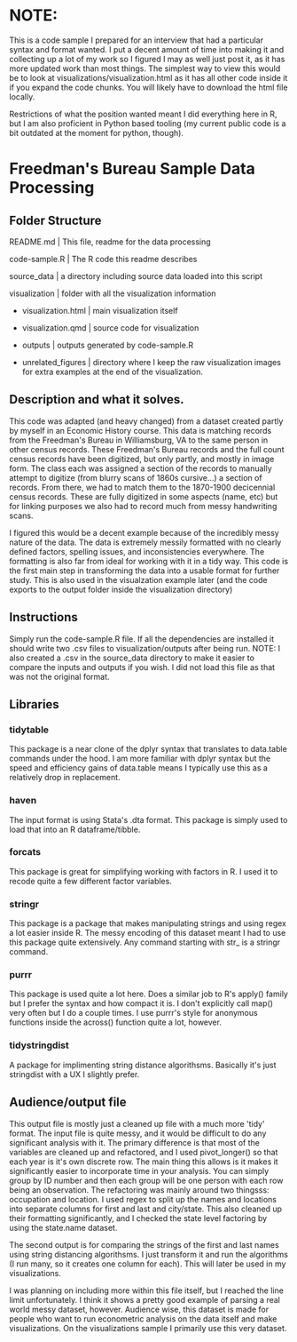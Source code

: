 # NOTE:

This is a code sample I prepared for an interview that had a particular syntax and format wanted. I put a decent amount of time into making it and collecting up a lot of my work so I figured I may as well just post it, as it has more updated work than most things. The simplest way to view this would be to look at visualizations/visualization.html as it has all other code inside it if you expand the code chunks. You will likely have to download the html file locally. 

Restrictions of what the position wanted meant I did everything here in R, but I am also proficient in Python based tooling (my current public code is a bit outdated at the moment for python, though). 


# Freedman's Bureau Sample Data Processing

## Folder Structure 

README.md | This file, readme for the data processing

code-sample.R | The R code this readme describes

source_data | a directory including source data loaded into this script

visualization | folder with all the visualization information

- visualization.html | main visualization itself

- visualization.qmd | source code for visualization

- outputs | outputs generated by code-sample.R

- unrelated_figures | directory where I keep the raw visualization images for extra examples at the end of the visualization. 

## Description and what it solves.

This code was adapted (and heavy changed) from a dataset created partly by myself in an Economic History course. This data is matching records from the Freedman's Bureau in Williamsburg, VA to the same person in other census records. These Freedman's Bureau records and the full count census records have been digitized, but only partly, and mostly in image form. The class each was assigned a section of the records to manually attempt to digitize (from blurry scans of 1860s cursive...) a section of records. From there, we had to match them to the 1870-1900 decicennial census records. These are fully digitized in some aspects (name, etc) but for linking purposes we also had to record much from messy handwriting scans. 

I figured this would be a decent example because of the incredibly messy nature of the data. The data is extremely messily formatted with no clearly defined factors, spelling issues, and inconsistencies everywhere. The formatting is also far from ideal for working with it in a tidy way. This code is the first main step in transforming the data into a usable format for further study. This is also used in the visualzation example later (and the code exports to the output folder inside the visualization directory)

## Instructions

Simply run the code-sample.R file. If all the dependencies are installed it should write two .csv files to visualization/outputs after being run. 
NOTE: I also created a .csv in the source_data directory to make it easier to compare the inputs and outputs if you wish. I did not load this file as that was not the original format. 

## Libraries

### tidytable 

This package is a near clone of the dplyr syntax that translates to data.table commands under the hood. 
I am more familiar with dplyr syntax but the speed and efficiency gains of data.table means I typically use this as a relatively drop in replacement. 

### haven 

The input format is using Stata's .dta format. This package is simply used to load that into an R dataframe/tibble. 

### forcats 

This package is great for simplifying working with factors in R. I used it to recode quite a few different factor variables.

### stringr

This package is a package that makes manipulating strings and using regex a lot easier inside R. The messy encoding of this dataset meant I 
had to use this package quite extensively. Any command starting with str_ is a stringr command. 

### purrr

This package is used quite a lot here. Does a similar job to R's apply() family but I prefer the syntax and how 
compact it is. I don't explicitly call map() very often but I do a couple times. I use purrr's style for anonymous functions inside the across() function quite a lot, however.

### tidystringdist

A package for implimenting string distance algorithsms. Basically it's just stringdist with a UX I slightly prefer. 
## Audience/output file 

This output file is mostly just a cleaned up file with a much more 'tidy' format. The input file is quite messy, and it would be difficult to do any significant analysis with it. The primary difference is that most of the variables are cleaned up and refactored, and I used pivot_longer() so that each year is it's own discrete row. The main thing this allows is it makes it significantly easier to incorporate time in your analysis. You can simply group by ID number and then each group will be one person with each row being an observation. The refactoring was mainly around two thingsss: occupation and location. I used regex to split up the names and locations into separate columns for first and last and city/state. This also cleaned up their formatting significantly, and I checked the state level factoring by using the state.name dataset. 

The second output is for comparing the strings of the first and last names using string distancing algorithsms. I just transform it and run the algorithms (I run many, so it creates one column for each). This will later be used in my visualizations. 

I was planning on including more within this file itself, but I reached the line limit unfortunately. I think it shows a pretty good example of parsing a real world messy dataset, however. Audience wise, this dataset is made for people who want to run econometric analysis on the data itself and make visualizations. On the visualizations sample I primarily use this very dataset. 
